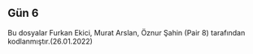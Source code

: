 ## Gün 6 
Bu dosyalar Furkan Ekici, Murat Arslan, Öznur Şahin (Pair 8) tarafından kodlanmıştır.(26.01.2022)
